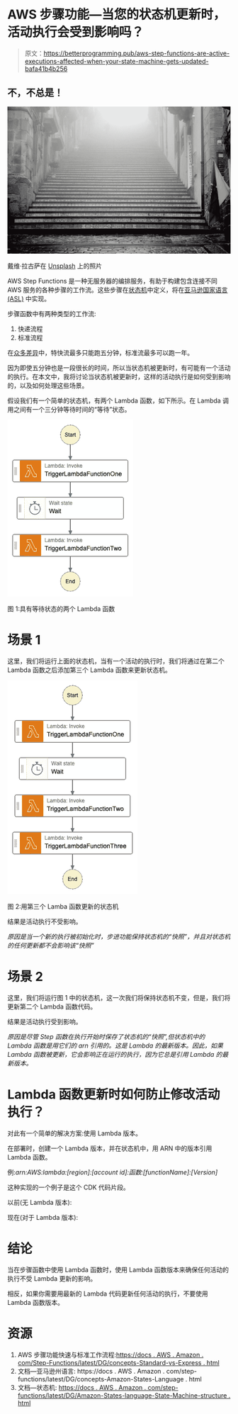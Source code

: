 # AWS 步骤功能—当您的状态机更新时，活动执行会受到影响吗？

> 原文：<https://betterprogramming.pub/aws-step-functions-are-active-executions-affected-when-your-state-machine-gets-updated-bafa41b4b256>

## 不，不总是！

![](img/1c2918d68e192a8212740c4dc376cd90.png)

戴维·拉古萨在 [Unsplash](https://unsplash.com?utm_source=medium&utm_medium=referral) 上的照片

AWS Step Functions 是一种无服务器的编排服务，有助于构建包含连接不同 AWS 服务的各种步骤的工作流。这些步骤在[状态机](https://docs.aws.amazon.com/step-functions/latest/dg/amazon-states-language-state-machine-structure.html)中定义，将在[亚马逊国家语言(ASL)](https://docs.aws.amazon.com/step-functions/latest/dg/concepts-amazon-states-language.html) 中实现。

步骤函数中有两种类型的工作流:

1.  快递流程
2.  标准流程

在[众多差异](https://docs.aws.amazon.com/step-functions/latest/dg/concepts-standard-vs-express.html)中，特快流最多只能跑五分钟，标准流最多可以跑一年。

因为即使五分钟也是一段很长的时间，所以当状态机被更新时，有可能有一个活动的执行。在本文中，我将讨论当状态机被更新时，这样的活动执行是如何受到影响的，以及如何处理这些场景。

假设我们有一个简单的状态机，有两个 Lambda 函数，如下所示。在 Lambda 调用之间有一个三分钟等待时间的“等待”状态。

![](img/44df4494a47e3f84f5f49ed54d9e3b5d.png)

图 1:具有等待状态的两个 Lambda 函数

# 场景 1

这里，我们将运行上面的状态机，当有一个活动的执行时，我们将通过在第二个 Lambda 函数之后添加第三个 Lambda 函数来更新状态机。

![](img/57d3760df2ed0ce6d95578b028d54499.png)

图 2:用第三个 Lamba 函数更新的状态机

结果是活动执行不受影响。

*原因是当一个新的执行被初始化时，步进功能保持状态机的“快照”，并且对状态机的任何更新都不会影响该“快照”*

# 场景 2

这里，我们将运行图 1 中的状态机，这一次我们将保持状态机不变，但是，我们将更新第二个 Lambda 函数代码。

结果是活动执行受到影响。

*原因是尽管 Step 函数在执行开始时保存了状态机的“快照”,但状态机中的 Lambda 函数是用它们的 arn 引用的。这是 Lambda 的最新版本。因此，如果 Lambda 函数被更新，它会影响正在运行的执行，因为它总是引用 Lambda 的最新版本。*

# Lambda 函数更新时如何防止修改活动执行？

对此有一个简单的解决方案:使用 Lambda 版本。

在部署时，创建一个 Lambda 版本，并在状态机中，用 ARN 中的版本引用 Lambda 函数。

例:*arn:AWS:lambda:[region]:[account id]:函数:[functionName]:[Version]*

这种实现的一个例子是这个 CDK 代码片段。

以前(无 Lambda 版本):

现在(对于 Lambda 版本):

# 结论

当在步骤函数中使用 Lambda 函数时，使用 Lambda 函数版本来确保任何活动的执行不受 Lambda 更新的影响。

相反，如果你需要用最新的 Lambda 代码更新任何活动的执行，不要使用 Lambda 函数版本。

# 资源

1.  AWS 步骤功能快速与标准工作流程:[https://docs . AWS . Amazon . com/Step-Functions/latest/DG/concepts-Standard-vs-Express . html](https://docs.aws.amazon.com/step-functions/latest/dg/concepts-standard-vs-express.html)
2.  文档—亚马逊州语言:
    https://docs . AWS . Amazon . com/step-functions/latest/DG/concepts-Amazon-States-Language . html
3.  文档—状态机:
    [https://docs . AWS . Amazon . com/step-functions/latest/DG/Amazon-States-language-State-Machine-structure . html](https://docs.aws.amazon.com/step-functions/latest/dg/amazon-states-language-state-machine-structure.html)